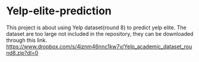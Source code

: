 # Yelp-elite-prediction

This project is about using Yelp dataset(round 8) to predict yelp elite.
The dataset are too large not included in the repository, they can be downloaded through this link. https://www.dropbox.com/s/4iznm46nnc1kw7v/Yelp_academic_dataset_round8.zip?dl=0
